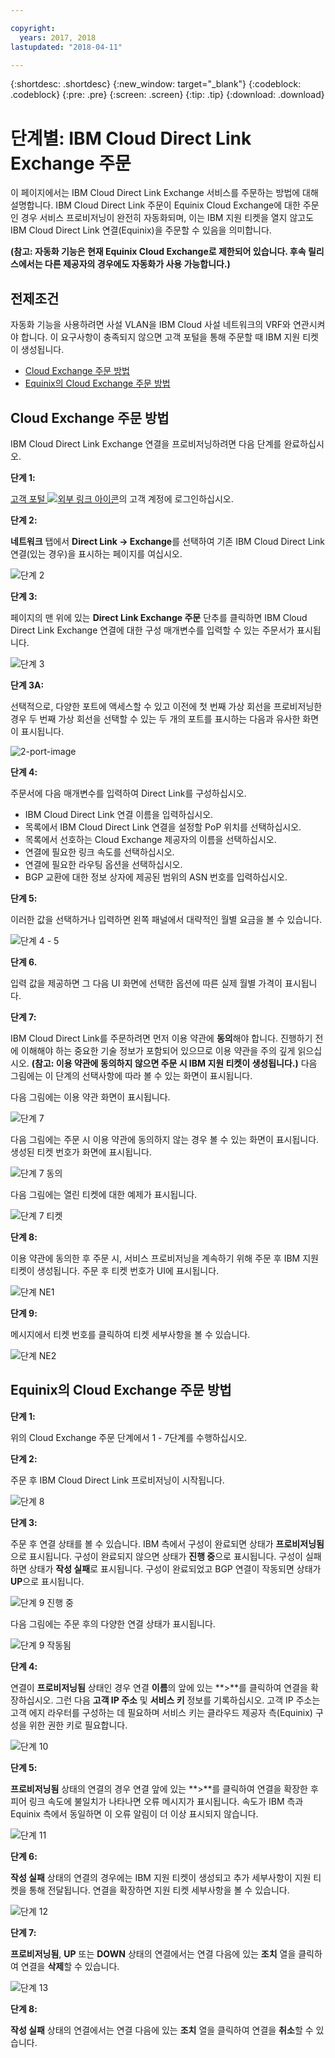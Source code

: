 ```yaml
---

copyright:
  years: 2017, 2018
lastupdated: "2018-04-11"

---
```


{:shortdesc: .shortdesc}
{:new_window: target="_blank"}
{:codeblock: .codeblock}
{:pre: .pre}
{:screen: .screen}
{:tip: .tip}
{:download: .download}

# 단계별: IBM Cloud Direct Link Exchange 주문

이 페이지에서는 IBM Cloud Direct Link Exchange 서비스를 주문하는 방법에 대해 설명합니다. IBM Cloud Direct Link 주문이 Equinix Cloud Exchange에 대한 주문인 경우 서비스 프로비저닝이 완전히 자동화되며, 이는 IBM 지원 티켓을 열지 않고도 IBM Cloud Direct Link 연결(Equinix)을 주문할 수 있음을 의미합니다.

**(참고: 자동화 기능은 현재 Equinix Cloud Exchange로 제한되어 있습니다. 후속 릴리스에서는 다른 제공자의 경우에도 자동화가 사용 가능합니다.)**

## 전제조건

자동화 기능을 사용하려면 사설 VLAN을 IBM Cloud 사설 네트워크의 VRF와 연관시켜야 합니다. 이 요구사항이 충족되지 않으면 고객 포털을 통해 주문할 때 IBM 지원 티켓이 생성됩니다.

 * [Cloud Exchange 주문 방법](#how-to-order-cloud-exchange)
 * [Equinix의 Cloud Exchange 주문 방법](#how-to-order-cloud-exchange-for-equinix)

## Cloud Exchange 주문 방법

IBM Cloud Direct Link Exchange 연결을 프로비저닝하려면 다음 단계를 완료하십시오.

**단계 1:**

[고객 포털 ![외부 링크 아이콘](../../icons/launch-glyph.svg "외부 링크 아이콘")](https://control.softlayer.com/)의 고객 계정에 로그인하십시오.

**단계 2:**

**네트워크** 탭에서 **Direct Link -> Exchange**를 선택하여 기존 IBM Cloud Direct Link 연결(있는 경우)을 표시하는 페이지를 여십시오.

![단계 2](/images/Equinix-Step2.png)

**단계 3:**

페이지의 맨 위에 있는 **Direct Link Exchange 주문** 단추를 클릭하면 IBM Cloud Direct Link Exchange 연결에 대한 구성 매개변수를 입력할 수 있는 주문서가 표시됩니다.

![단계 3](/images/Equinix-Step3.png)

**단계 3A:**

선택적으로, 다양한 포트에 액세스할 수 있고 이전에 첫 번째 가상 회선을 프로비저닝한 경우 두 번째 가상 회선을 선택할 수 있는 두 개의 포트를 표시하는 다음과 유사한 화면이 표시됩니다.

![2-port-image](/images/exchange-2-ports-image.png)

**단계 4:**

주문서에 다음 매개변수를 입력하여 Direct Link를 구성하십시오.
  * IBM Cloud Direct Link 연결 이름을 입력하십시오.
  * 목록에서 IBM Cloud Direct Link 연결을 설정할 PoP 위치를 선택하십시오.
  * 목록에서 선호하는 Cloud Exchange 제공자의 이름을 선택하십시오.
  * 연결에 필요한 링크 속도를 선택하십시오.
  * 연결에 필요한 라우팅 옵션을 선택하십시오.
  * BGP 교환에 대한 정보 상자에 제공된 범위의 ASN 번호를 입력하십시오.

**단계 5:**

이러한 값을 선택하거나 입력하면 왼쪽 패널에서 대략적인 월별 요금을 볼 수 있습니다.

![단계 4 - 5](/images/Equinix-Step4-5.png)

**단계 6.**

입력 값을 제공하면 그 다음 UI 화면에 선택한 옵션에 따른 실제 월별 가격이 표시됩니다.

**단계 7:**

IBM Cloud Direct Link를 주문하려면 먼저 이용 약관에 **동의**해야 합니다. 진행하기 전에 이해해야 하는 중요한 기술 정보가 포함되어 있으므로 이용 약관을 주의 깊게 읽으십시오. **(참고: 이용 약관에 동의하지 않으면 주문 시 IBM 지원 티켓이 생성됩니다.)** 다음 그림에는 이 단계의 선택사항에 따라 볼 수 있는 화면이 표시됩니다.

다음 그림에는 이용 약관 화면이 표시됩니다.

![단계 7](images/Equinix-Step7.png)

다음 그림에는 주문 시 이용 약관에 동의하지 않는 경우 볼 수 있는 화면이 표시됩니다. 생성된 티켓 번호가 화면에 표시됩니다.

![단계 7 동의](/images/Equinix-Step7-NoAgree.png)

다음 그림에는 열린 티켓에 대한 예제가 표시됩니다.

![단계 7 티켓](/images/Equinix-Step7-NoAgree-Ticket.png)

**단계 8:**

이용 약관에 동의한 후 주문 시, 서비스 프로비저닝을 계속하기 위해 주문 후 IBM 지원 티켓이 생성됩니다. 주문 후 티켓 번호가 UI에 표시됩니다. 

![단계 NE1](/images/Non-Equinix-Step1.png)

**단계 9:**

메시지에서 티켓 번호를 클릭하여 티켓 세부사항을 볼 수 있습니다.

![단계 NE2](/images/Non-Equinix-Step2.png)

## Equinix의 Cloud Exchange 주문 방법

**단계 1:**

위의 Cloud Exchange 주문 단계에서 1 - 7단계를 수행하십시오.

**단계 2:**

주문 후 IBM Cloud Direct Link 프로비저닝이 시작됩니다.

![단계 8](/images/Equinix-Step8.png)

**단계 3:**

주문 후 연결 상태를 볼 수 있습니다. IBM 측에서 구성이 완료되면 상태가 **프로비저닝됨**으로 표시됩니다. 구성이 완료되지 않으면 상태가 **진행 중**으로 표시됩니다. 구성이 실패하면 상태가 **작성 실패**로 표시됩니다. 구성이 완료되었고 BGP 연결이 작동되면 상태가 **UP**으로 표시됩니다.

![단계 9 진행 중](/images/Equinix-Step9-InProgress.png)

다음 그림에는 주문 후의 다양한 연결 상태가 표시됩니다.

![단계 9 작동됨](/images/Equinix-Step9-UP.png)

**단계 4:**

연결이 **프로비저닝됨** 상태인 경우 연결 **이름**의 앞에 있는 **>**를 클릭하여 연결을 확장하십시오. 그런 다음 **고객 IP 주소** 및 **서비스 키** 정보를 기록하십시오. 고객 IP 주소는 고객 에지 라우터를 구성하는 데 필요하며 서비스 키는 클라우드 제공자 측(Equinix) 구성을 위한 권한 키로 필요합니다.

![단계 10](/images/Equinix-Step10-Provisioned.png)

**단계 5:**

**프로비저닝됨** 상태의 연결의 경우 연결 앞에 있는 **>**를 클릭하여 연결을 확장한 후 피어 링크 속도에 불일치가 나타나면 오류 메시지가 표시됩니다. 속도가 IBM 측과 Equinix 측에서 동일하면 이 오류 알림이 더 이상 표시되지 않습니다.

![단계 11](/images/Equinix-Step11-PortMismatch.png)

**단계 6:**

**작성 실패** 상태의 연결의 경우에는 IBM 지원 티켓이 생성되고 추가 세부사항이 지원 티켓을 통해 전달됩니다. 연결을 확장하면 지원 티켓 세부사항을 볼 수 있습니다.

![단계 12](/images/Equinix-Step12-CreateFailed.png)

**단계 7:**

**프로비저닝됨**, **UP** 또는 **DOWN** 상태의 연결에서는 연결 다음에 있는 **조치** 열을 클릭하여 연결을 **삭제**할 수 있습니다.

![단계 13](/images/Equinix-Step13-Delete.png)

**단계 8:**

**작성 실패** 상태의 연결에서는 연결 다음에 있는 **조치** 열을 클릭하여 연결을 **취소**할 수 있습니다.


